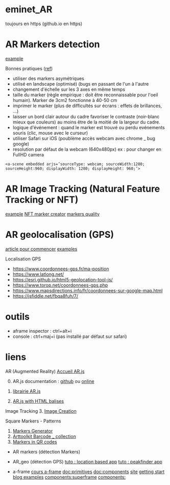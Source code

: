 # eminet_AR

toujours en https (github.io en https)

# AR Markers detection
[example](https://github.com/AR-js-org/AR.js/tree/master/aframe/examples/marker-based)

Bonnes pratiques ([ref](https://medium.com/chialab-open-source/10-tips-to-enhance-your-ar-js-app-8b44c6faffca))
- utiliser des markers asymétriques
- utilisé en landscape (optimisé) (bugs en passant de l'un à l'autre
- changement d'échelle sur les 3 axes en même temps
- taille du marker (règle empirique : doit être reconnaissable pour l'oeil humain). Marker de 3cm2 fonctionne à 40-50 cm
- imprimer le marker (plus de difficultés sur écrans : effets de brillances, …)
- laisser un bord clair autour du cadre
favoriser le contraste (noir-blanc mieux que couleurs)
au moins être de la moitié de la largeur du cadre.
- logique d'événement :
quand le marker est trouvé ou perdu
evénements souris (clic, mouse avec le curseur)
- utiliser Safari sur iOS (poublème accès webcam avec chrome _ bug google)
- resolution par défaut de la webcam (640x480px)
ex : pour changer en FullHD camera

`<a-scene embedded arjs=’sourceType: webcam; sourceWidth:1280; sourceHeight:960; displayWidth: 1280; displayHeight: 960;’>`

# AR Image Tracking (Natural Feature Tracking or NFT)
[example](https://github.com/AR-js-org/AR.js/tree/master/aframe/examples/image-tracking/)
[NFT marker creator](https://carnaux.github.io/NFT-Marker-Creator/)
[markers quality](https://github.com/Carnaux/NFT-Marker-Creator/wiki/Creating-good-markers)

# AR geolocalisation (GPS)
[article pour commencer](https://medium.com/chialab-open-source/build-your-location-based-augmented-reality-web-app-c2442e716564)
[examples](https://github.com/AR-js-org/AR.js/tree/master/aframe/examples/location-based)

Localisation GPS
- https://www.coordonnees-gps.fr/ma-position
- https://www.latlong.net/
- https://esri.github.io/html5-geolocation-tool-js/
- https://www.torop.net/coordonnees-gps.php
- https://www.mapsdirections.info/fr/coordonnees-sur-google-map.html
- https://jsfiddle.net/fbqa8fuh/7/



# outils
- aframe inspector : ctrl+alt+i
- console : ctrl+maj+i (pas installé par défaut sur safari)



# liens

AR (Augmented Reality)
[Accueil AR.js](https://github.com/AR-js-org)

0. AR.js documentation :
[github](https://github.com/AR-js-org/AR.js-Docs) ou
[online](https://ar-js-org.github.io/AR.js-Docs/)

1. [librairie AR.js](https://github.com/AR-js-org/AR.js)
2. [AR.js with HTML balises](https://github.com/AR-js-org/aframe)

Image Tracking
3. [Image Creation](https://github.com/AR-js-org/NFT-Marker-Creator)

Square Markers - Patterns
1. [Markers Generator](https://jeromeetienne.github.io/AR.js/three.js/examples/marker-training/examples/generator.html)
2. [Arttoolkit Barcode _ collection](https://github.com/AR-js-org/artoolkit-barcode-markers-collection)
3. [Markers in QR codes](https://medium.com/chialab-open-source/how-to-deliver-ar-on-the-web-only-with-a-qr-code-e24b7b61f8cb)




* AR markers (détection Markers)


* AR_geo (détection GPS)
[tuto : location based app](https://medium.com/chialab-open-source/build-your-location-based-augmented-reality-web-app-c2442e716564)
[tuto : peakfinder app](https://medium.com/chialab-open-source/build-your-location-based-augmented-reality-web-app-c2442e716564)


* a-frame
[cours a-frame](https://aframe-course.glitch.me/index.html)
[doc:primitives](https://github.com/aframevr/aframe/tree/master/docs/primitives)
[doc:components](https://github.com/aframevr/aframe/tree/master/docs/components)
[site](https://aframe.io/)
[getting start](https://aframe.io/docs/1.0.0/introduction/)
[blog examples](https://aframe.io/blog/)
[components:superframe](https://github.com/supermedium/superframe)
[components:](https://www.npmjs.com/search?q=keywords:aframe&page=1&ranking=optimal)
